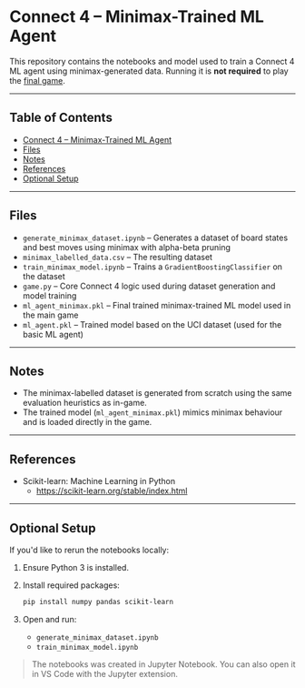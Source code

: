 # Connect 4 – Minimax-Trained ML Agent

This repository contains the notebooks and model used to train a Connect 4 ML agent using minimax-generated data. Running it is **not required** to play the [final game](https://github.com/Shelly855/connect4-ai).

---

## Table of Contents

- [Connect 4 – Minimax-Trained ML Agent](#connect-4--minimax-trained-ml-agent)
- [Files](#files)
- [Notes](#notes)
- [References](#references)
- [Optional Setup](#optional-setup)

---

## Files

- `generate_minimax_dataset.ipynb` – Generates a dataset of board states and best moves using minimax with alpha-beta pruning
- `minimax_labelled_data.csv` – The resulting dataset
- `train_minimax_model.ipynb` – Trains a `GradientBoostingClassifier` on the dataset
- `game.py` – Core Connect 4 logic used during dataset generation and model training
- `ml_agent_minimax.pkl` – Final trained minimax-trained ML model used in the main game
- `ml_agent.pkl` – Trained model based on the UCI dataset (used for the basic ML agent)

---

## Notes

- The minimax-labelled dataset is generated from scratch using the same evaluation heuristics as in-game.
- The trained model (`ml_agent_minimax.pkl`) mimics minimax behaviour and is loaded directly in the game.

---

## References
- Scikit-learn: Machine Learning in Python
  - https://scikit-learn.org/stable/index.html

---

## Optional Setup

If you'd like to rerun the notebooks locally:

1. Ensure Python 3 is installed.
2. Install required packages:

   ```bash
   pip install numpy pandas scikit-learn
   ```
3. Open and run:
   -  `generate_minimax_dataset.ipynb`
   -  `train_minimax_model.ipynb`
> The notebooks was created in Jupyter Notebook. You can also open it in VS Code with the Jupyter extension.
